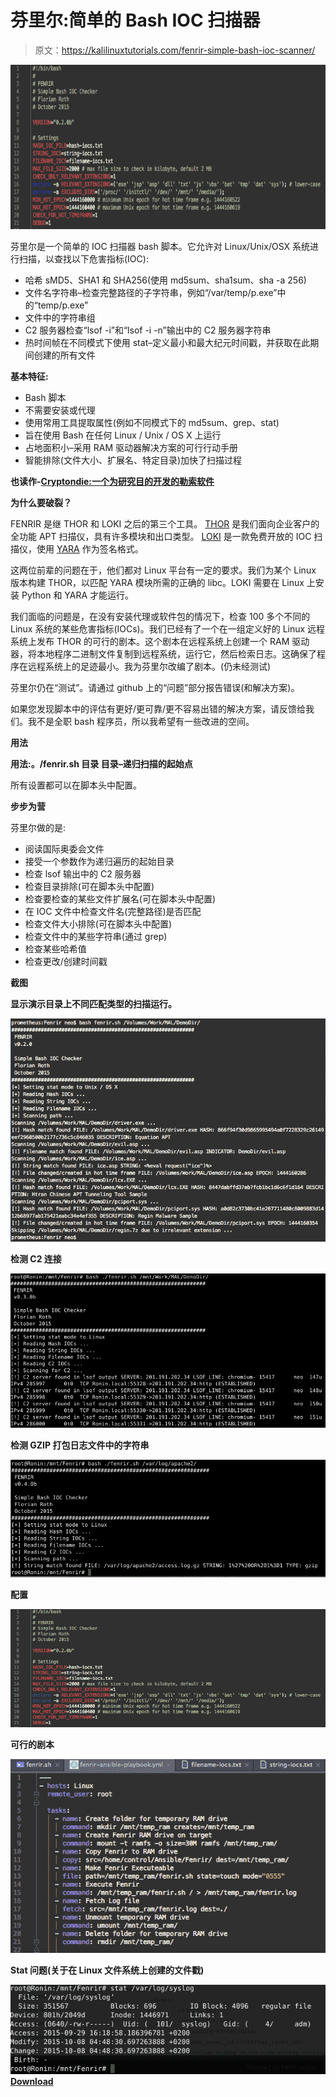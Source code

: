 # 芬里尔:简单的 Bash IOC 扫描器

> 原文：<https://kalilinuxtutorials.com/fenrir-simple-bash-ioc-scanner/>

[![Fenrir : Simple Bash IOC Scanner](img/e92a9301968a4bb3cad1c5390737a951.png "Fenrir : Simple Bash IOC Scanner")](https://1.bp.blogspot.com/-M8unP1e5roM/XZzlFRNpx-I/AAAAAAAAC2E/5S10S6avl_s7ne9qxJSyvEox3JQO5S2cACLcBGAsYHQ/s1600/Fenrir%2B%25281%2529.png)

芬里尔是一个简单的 IOC 扫描器 bash 脚本。它允许对 Linux/Unix/OSX 系统进行扫描，以查找以下危害指标(IOC):

*   哈希 sMD5、SHA1 和 SHA256(使用 md5sum、sha1sum、sha -a 256)
*   文件名字符串–检查完整路径的子字符串，例如“/var/temp/p.exe”中的“temp/p.exe”
*   文件中的字符串组
*   C2 服务器检查“lsof -i”和“lsof -i -n”输出中的 C2 服务器字符串
*   热时间帧在不同模式下使用 stat–定义最小和最大纪元时间戳，并获取在此期间创建的所有文件

**基本特征:**

*   Bash 脚本
*   不需要安装或代理
*   使用常用工具提取属性(例如不同模式下的 md5sum、grep、stat)
*   旨在使用 Bash 在任何 Linux / Unix / OS X 上运行
*   占地面积小–采用 RAM 驱动器解决方案的可行行动手册
*   智能排除(文件大小、扩展名、特定目录)加快了扫描过程

**也读作-[Cryptondie:一个为研究目的开发的勒索软件](https://kalilinuxtutorials.com/cryptondie-ransomware-developed-study-purposes/)**

**为什么要破裂？**

FENRIR 是继 THOR 和 LOKI 之后的第三个工具。 [THOR](http://www.bsk-consulting.de/apt-scanner-thor/) 是我们面向企业客户的全功能 APT 扫描仪，具有许多模块和出口类型。 [LOKI](https://github.com/Neo23x0/Loki) 是一款免费开放的 IOC 扫描仪，使用 [YARA](https://plusvic.github.io/yara/) 作为签名格式。

这两位前辈的问题在于，他们都对 Linux 平台有一定的要求。我们为某个 Linux 版本构建 THOR，以匹配 YARA 模块所需的正确的 libc。LOKI 需要在 Linux 上安装 Python 和 YARA 才能运行。

我们面临的问题是，在没有安装代理或软件包的情况下，检查 100 多个不同的 Linux 系统的某些危害指标(IOCs)。我们已经有了一个在一组定义好的 Linux 远程系统上发布 THOR 的可行的剧本。这个剧本在远程系统上创建一个 RAM 驱动器，将本地程序二进制文件复制到远程系统，运行它，然后检索日志。这确保了程序在远程系统上的足迹最小。我为芬里尔改编了剧本。(仍未经测试)

芬里尔仍在“测试”。请通过 github 上的“问题”部分报告错误(和解决方案)。

如果您发现脚本中的评估有更好/更可靠/更不容易出错的解决方案，请反馈给我们。我不是全职 bash 程序员，所以我希望有一些改进的空间。

**用法**

**用法:。/fenrir.sh 目录
目录–递归扫描的起始点**

所有设置都可以在脚本头中配置。

**步步为营**

芬里尔做的是:

*   阅读国际奥委会文件
*   接受一个参数作为递归遍历的起始目录
*   检查 lsof 输出中的 C2 服务器
*   检查目录排除(可在脚本头中配置)
*   检查要检查的某些文件扩展名(可在脚本头中配置)
*   在 IOC 文件中检查文件名(完整路径)是否匹配
*   检查文件大小排除(可在脚本头中配置)
*   检查文件中的某些字符串(通过 grep)
*   检查某些哈希值
*   检查更改/创建时间戳

**截图**

**显示演示目录上不同匹配类型的扫描运行。**

![](img/aa5b74d7ebd838343e886a47e9050984.png)

**检测 C2 连接**

![](img/3292a5330a7cd08144e9256d2fd43ed7.png)

**检测 GZIP 打包日志文件中的字符串**

![](img/e2d08737e06035a4fdc1432432012b06.png)

**配置**

![](img/1a63e18bc3be25e4b47612a250f9dadc.png)

**可行的剧本**

![](img/e24b40568cd4dbf8bac428e62e3135b5.png)

**Stat 问题(关于在 Linux 文件系统上创建的文件戳)**

![](img/8406d5df4dc3ae6bc66cb8f901a5cbcd.png)[**Download**](https://github.com/Neo23x0/Fenrir)